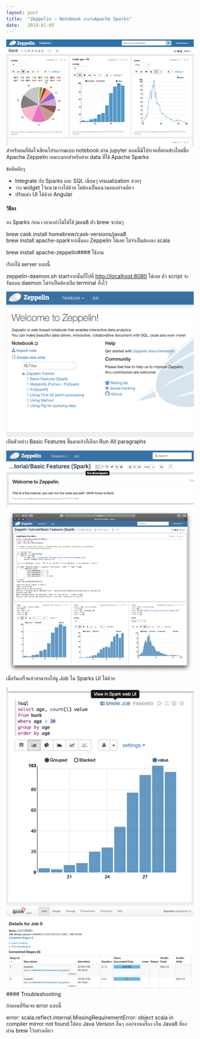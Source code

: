```yaml
---
layout:	post
title:	"Zeppelin — Notebook สำหรับApache Sparks"
date:	2019-01-05
---
```


  ![](/img/1*bJigZtBnodqs4vw8QbezEA.png)สำหรับคนที่ติดใจเขียนโปรแกรมแบบ notebook ผ่าน jupyter ตอนนี้มีโปรเจคที่ค่อนข้างใหม่ชื่อ Apache Zeppelin เหมาะมากสำหรับสาย data ที่ใช้ Apache Sparks

ข้อดีหลักๆ

* Integrate กับ Sparks และ SQL เนียนๆ visualization สวยๆ
* วาง widget ไว้แนวขวางได้ด้วย ไม่ต้องเป็นแนวนอนอย่างเดียว
* ปรับแต่ง UI ได้ด้วย Angular
#### วิธีลง

ลง Sparks ก่อน เวลาลงถ้าไม่ได้ใช้ java8 ตัว brew จะบ่นๆ

brew cask install homebrew/cask-versions/java8  
brew install apache-sparkจากนั้นลง Zeppelin ได้เลย ไม่จำเป็นต้องลง scala

brew install apache-zeppelin#### ใช้งาน

เรียกใช้ server แบบนี้

zeppelin-daemon.sh startจากนั้นก็ไปที่ <http://localhost:8080> ได้เลย ตัว script จะรันแบบ daemon ไม่จำเป็นต้องเปิด terminal ทิ้งไว้

![](/img/1*t6TTUf1nh3lktld-U-V6bg.png)เปิดตัวอย่าง Basic Features ขึ้นมาแล้วก็เลือก Run All paragraphs

![](/img/1*MUoSJyRMxXiHoCriPSn3eA.png)![](/img/1*tys4wJ80RajCGMLiAQr3fw.png)เมื่อรันเสร็จแล้วสามารถไปดู Job ใน Sparks UI ได้ด้วย

![](/img/1*UE-oV1Fa2XvnBuoJhxZrpg.png)![](/img/1*WiuFWLgZ9CO8871ujtStLw.png)#### Troubleshooting

ถ้าตอนที่รันเจอ error แบบนี้

error: scala.reflect.internal.MissingRequirementError: object scala in compiler mirror not found.ให้ลบ Java Version อื่นๆ ออกจากเครื่อง เก็น Java8 ที่ลงผ่าน brew ไว้อย่างเดียว

  
